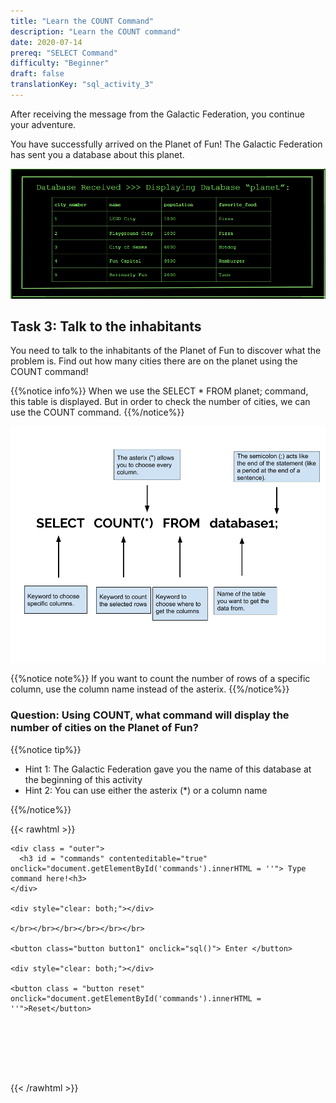 ```yaml
---
title: "Learn the COUNT Command"
description: "Learn the COUNT command"
date: 2020-07-14
prereq: "SELECT Command"
difficulty: "Beginner"
draft: false
translationKey: "sql_activity_3"
---
```

<!-- Links for javascript and CSS needed for drop down logic -->
<link rel="stylesheet" href="../default/_default.css" type="text/css"></link>
<link rel="stylesheet" href="../default/_type.css" type="text/css"></link>
<script type="text/javascript" src="../default/alasql.js"></script>
<script type="text/javascript" src="../default/_type.js"></script>
<script type="text/javascript" src="../default/db.js"></script>
<script type="text/javascript" src="_activity3.js"></script>


After receiving the message from the Galactic Federation, you continue your adventure.

You have successfully arrived on the Planet of Fun! The Galactic Federation has sent you a database about this planet.

![db](assets/planet_db.PNG)

## Task 3: Talk to the inhabitants
You need to talk to the inhabitants of the Planet of Fun to discover what the problem is. Find out how many cities there are on the planet using the COUNT command!

{{%notice info%}}
When we use the SELECT * FROM planet; command, this table is displayed. But in order to check the number of cities, we can use the COUNT command.
{{%/notice%}}

![count](assets/count.png)

{{%notice note%}}
If you want to count the number of rows of a specific column, use the column name instead of the asterix.
{{%/notice%}}


### Question: Using COUNT, what command will display the number of cities on the Planet of Fun?

{{%notice tip%}}
* Hint 1: The Galactic Federation gave you the name of this database at the beginning of this activity
* Hint 2: You can use either the asterix (*) or a column name

{{%/notice%}}

{{< rawhtml >}}
  <div class="terminal_div" id="terminal_div">
  
    <div class = "outer">
      <h3 id = "commands" contenteditable="true" onclick="document.getElementById('commands').innerHTML = ''"> Type command here!<h3>
    </div>
    
    <div style="clear: both;"></div>
    
    </br></br></br></br></br></br> 
    
    <button class="button button1" onclick="sql()"> Enter </button>
    
    <div style="clear: both;"></div> 
    
    <button class = "button reset" onclick="document.getElementById('commands').innerHTML = ''">Reset</button>
  </div>
  
  <div style="clear: both;"></div> 
  
  <h1 class="error" id="sqlcommand" style="visibility:hidden"><strong>ERROR INVALID INPUT></strong></h1>
  <table id="table">
    <tr>
    </tr>
  </table>
  <h4 id="story"></h4>
{{< /rawhtml >}}
